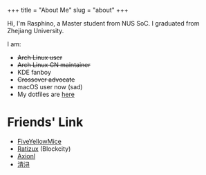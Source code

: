 +++
title = "About Me"
slug = "about"
+++

Hi, I'm Rasphino, a Master student from NUS SoC. I graduated from Zhejiang University.

I am:
- ~~Arch Linux user~~
- ~~Arch Linux CN maintainer~~
- KDE fanboy
- ~~Crossover advocate~~
- macOS user now (sad)
- My dotfiles are [here](https://github.com/Rasphino/dotfiles)


# Friends' Link
- [FiveYellowMice](https://fiveyellowmice.com/)
- [Ratizux](https://ratizux.github.io/) (Blockcity)
- [Axionl](https://axionl.me/)
- [清浔](http://cmath.cc/)
